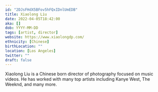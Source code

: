 ```yaml
---
id: "2DJsFHdX5BFov5hFQxIDnlUmEDB"
title: Xiaolong Liu
date: 2022-04-05T18:42:00
aka: []
dob: YYYY-MM-DD
tags: [artist, director]
website: https://www.xiaolongdp.com/
ethnicity: [Chinese]
birthLocation: ""
location: [Los Angeles]
twitter: ""
draft: false
---
```


Xiaolong Liu is a Chinese born director of photography focused on music videos.
He has worked with many top artists including Kanye West, The Weeknd, and many
more.
